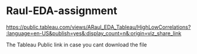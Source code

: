 # Raul-EDA-assignment
https://public.tableau.com/views/ARaul_EDA_Tableau/HighLowCorrelations?:language=en-US&publish=yes&:display_count=n&:origin=viz_share_link

The Tableau Public link in case you cant download the file
